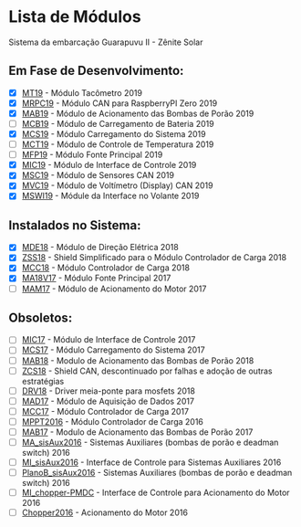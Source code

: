 # Lista de Módulos
Sistema da embarcação Guarapuvu II - Zênite Solar

## Em Fase de Desenvolvimento:
- [x] [MT19](https://github.com/ZeniteSolar/MT19) - Módulo Tacômetro 2019  
- [x] [MRPC19](https://github.com/ZeniteSolar/MRPC19) - Módulo CAN para RaspberryPI Zero 2019  
- [x] [MAB19](https://github.com/ZeniteSolar/MAB19) - Módulo de Acionamento das Bombas de Porão 2019  
- [ ] [MCB19](https://github.com/ZeniteSolar/MCB19) - Módulo de Carregamento de Bateria 2019  
- [x] [MCS19](https://github.com/ZeniteSolar/MCS19) - Módulo Carregamento do Sistema 2019  
- [ ] [MCT19](https://github.com/ZeniteSolar/MCT19) - Módulo de Controle de Temperatura 2019  
- [ ] [MFP19](https://github.com/ZeniteSolar/MFP19) - Módulo Fonte Principal 2019  
- [x] [MIC19](https://github.com/ZeniteSolar/MIC19) - Módulo de Interface de Controle 2019  
- [x] [MSC19](https://github.com/ZeniteSolar/MSC19) - Módulo de Sensores CAN 2019  
- [x] [MVC19](https://github.com/ZeniteSolar/MVC19) - Módulo de Voltímetro (Display) CAN 2019  
- [x] [MSWI19](https://github.com/ZeniteSolar/MSWI19) - Módule da Interface no Volante 2019  

## Instalados no Sistema:
- [x] [MDE18]() - Módulo de Direção Elétrica 2018  
- [x] [ZSS18](https://github.com/ZeniteSolar/ZSS18) - Shield Simplificado para o Módulo Controlador de Carga 2018  
- [x] [MCC18](https://github.com/ZeniteSolar/MCC18) - Módulo Controlador de Carga 2018  
- [x] [MA18V17](https://github.com/ZeniteSolar/MA18V17) - Módulo Fonte Principal 2017  
- [ ] [MAM17](https://github.com/ZeniteSolar/MAM17) - Módulo de Acionamento do Motor 2017  

## Obsoletos:
- [ ] [MIC17](https://github.com/ZeniteSolar/MIC17) - Módulo de Interface de Controle 2017  
- [ ] [MCS17](https://github.com/ZeniteSolar/MCS17) - Módulo Carregamento do Sistema 2017  
- [ ] [MAB18](https://github.com/ZeniteSolar/MAB18) - Modulo de Acionamento das Bombas de Porão 2018  
- [ ] [ZCS18](https://github.com/ZeniteSolar/ZCS18) - Shield CAN, descontinuado por falhas e adoção de outras estratégias  
- [ ] [DRV18](https://github.com/ZeniteSolar/DRV18) - Driver meia-ponte para mosfets 2018  
- [ ] [MAD17](https://github.com/ZeniteSolar/MAD17) - Módulo de Aquisição de Dados 2017  
- [ ] [MCC17](https://github.com/ZeniteSolar/MCC17) - Módulo Controlador de Carga 2017  
- [ ] [MPPT2016](https://github.com/ZeniteSolar/MPPT2016) - Módulo Controlador de Carga 2016  
- [ ] [MAB17](https://github.com/ZeniteSolar/MAB17) - Modulo de Acionamento das Bombas de Porão 2017  
- [ ] [MA_sisAux2016](https://github.com/ZeniteSolar/MA_sisAux2016) - Sistemas Auxiliares (bombas de porão e deadman switch) 2016  
- [ ] [MI_sisAux2016](https://github.com/ZeniteSolar/MI_sisAux2016) - Interface de Controle para Sistemas Auxiliares 2016  
- [ ] [PlanoB_sisAux2016](https://github.com/ZeniteSolar/PlanoB_sisAux2016) - Sistemas Auxiliares (bombas de porão e deadman switch) 2016  
- [ ] [MI_chopper-PMDC](https://github.com/ZeniteSolar/MI_chopper-PMDC) - Interface de Controle para Acionamento do Motor 2016  
- [ ] [Chopper2016](https://github.com/ZeniteSolar/Chopper2016) - Acionamento do Motor 2016  
